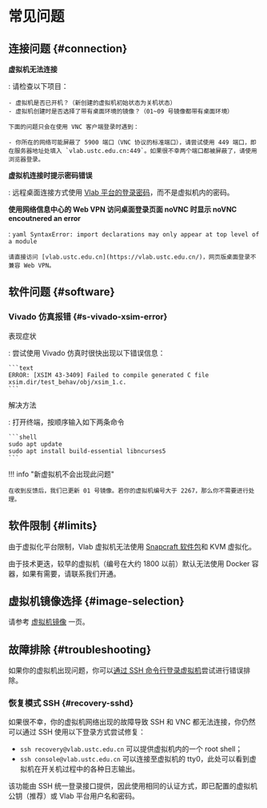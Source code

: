 # 常见问题

## 连接问题 {#connection}

**虚拟机无法连接**

:   请检查以下项目：

    - 虚拟机是否已开机？（新创建的虚拟机初始状态为关机状态）
    - 虚拟机创建时是否选择了带有桌面环境的镜像？（01~09 号镜像都带有桌面环境）

    下面的问题只会在使用 VNC 客户端登录时遇到：

    - 你所在的网络可能屏蔽了 5900 端口（VNC 协议的标准端口），请尝试使用 449 端口，即在服务器地址处填入 `vlab.ustc.edu.cn:449`。如果很不幸两个端口都被屏蔽了，请使用浏览器登录。

**虚拟机连接时提示密码错误**

:   远程桌面连接方式使用 [Vlab 平台的登录密码](web.md#change-password)，而不是虚拟机内的密码。

**使用网络信息中心的 Web VPN 访问桌面登录页面 noVNC 时显示 noVNC encoutnered an error**

:   ```yaml
    SyntaxError: import declarations may only appear at top level of a module
    ```

    请直接访问 [vlab.ustc.edu.cn](https://vlab.ustc.edu.cn/)，网页版桌面登录不兼容 Web VPN。

## 软件问题 {#software}

### Vivado 仿真报错 {#s-vivado-xsim-error}

表现症状

:   尝试使用 Vivado 仿真时很快出现以下错误信息：

    ```text
    ERROR: [XSIM 43-3409] Failed to compile generated C file xsim.dir/test_behav/obj/xsim_1.c.
    ```

解决方法

:   打开终端，按顺序输入如下两条命令

    ```shell
    sudo apt update
    sudo apt install build-essential libncurses5
    ```

!!! info "新虚拟机不会出现此问题"

    在收到反馈后，我们已更新 01 号镜像。若你的虚拟机编号大于 2267，那么你不需要进行处理。

## 软件限制 {#limits}

由于虚拟化平台限制，Vlab 虚拟机无法使用 [Snapcraft 软件包](https://snapcraft.io/)和 KVM 虚拟化。

由于技术更迭，较早的虚拟机（编号在大约 1800 以前）默认无法使用 Docker 容器，如果有需要，请联系我们开通。

## 虚拟机镜像选择 {#image-selection}

请参考 [虚拟机镜像](advanced/images.md) 一页。

## 故障排除 {#troubleshooting}

如果你的虚拟机出现问题，你可以[通过 SSH 命令行登录虚拟机](login/ssh.md)尝试进行错误排除。

### 恢复模式 SSH {#recovery-sshd}

如果很不幸，你的虚拟机网络出现的故障导致 SSH 和 VNC 都无法连接，你仍然可以通过 SSH 使用以下登录方式尝试修复：

- `ssh recovery@vlab.ustc.edu.cn` 可以提供虚拟机内的一个 root shell；
- `ssh console@vlab.ustc.edu.cn` 可以连接至虚拟机的 tty0，此处可以看到虚拟机在开关机过程中的各种日志输出。

该功能由 SSH 统一登录接口提供，因此使用相同的认证方式，即已配置的虚拟机公钥（推荐）或 Vlab 平台用户名和密码。
